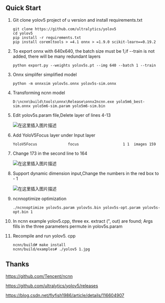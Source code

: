 ## Quick Start

1. Git clone yolov5 project of u version and install requirements.txt 

   ```
   git clone https://github.com/ultralytics/yolov5
   cd yolov5
   pip install -r requirements.txt
   pip install coremltools > =4.1 onnx > =1.9.0 scikit-learn==0.19.2
   ```

2. To export onnx with 640x640, the batch size must be 1,if --train is not added, there will be many redundant layers

   ```
   python export.py --weights yolov5s.pt --img 640 --batch 1 --train   
   ```

3. Onnx simplifer simplified model

   ```
   python -m onnxsim yolov5s.onnx yolov5s-sim.onnx
   ```

4. Transforming ncnn model

   ```
   D:\ncnn\build\tools\onnx\Release\onnx2ncnn.exe yolo5m6_best-sim.onnx yolo5m6-sim.param yolo5m6-sim.bin
   ```

5. Edit yolov5s.param file,Delete layer of lines 4-13

   ![在这里插入图片描述](https://img-blog.csdnimg.cn/20210510184740477.png)

6. Add YoloV5Focus layer under Input layer

   ```
   YoloV5Focus              focus                    1 1  images 159
   ```

7. Change 173 in the second line to 164

   ![在这里插入图片描述](https://img-blog.csdnimg.cn/20210510185124109.png#pic_center)

8. Support dynamic dimension input,Change the numbers in the red box to - 1

   ![在这里插入图片描述](https://img-blog.csdnimg.cn/20210510192419596.png)

9. ncnnoptimize optimization

   ```
   ./ncnnoptimize yolov5s.param yolov5s.bin yolov5s-opt.param yolov5s-opt.bin 1
   ```

10. In ncnn example yolov5.cpp, three ex. extract (", out) are found; Args fills in the three parameters permute in yolov5s.param

11. Recompile and run yolov5. cpp

    ```
    ncnn/build# make install
    ncnn/build/examples# ./yolov5 1.jpg
    ```

    

## Thanks

https://github.com/Tencent/ncnn

https://github.com/ultralytics/yolov5/releases

https://blog.csdn.net/flyfish1986/article/details/116604907

